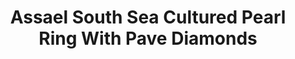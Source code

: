 ---
title: Assael South Sea Cultured Pearl Ring With Pave Diamonds
description: |

specs: |
  South Sea Cultured Pearl Ring, 12.5 x 13mm, set with 278 Pave Set Diamonds, 2.47 ctw. Hand Set in 18K White Gold.
images:
  - image_path: /uploads/assael-south-sea-cultured-pearl-ring-with-pave-diamonds.jpg
_category:
order: 8
categories:
  - rings
---